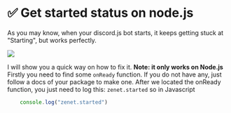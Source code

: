 
# ✅ Get started status on node.js
As you may know, when your discord.js bot starts, it keeps getting stuck at "Starting", but works perfectly.

![](https://cdn.discordapp.com/attachments/911733230795911230/951175606803005570/2r2yr.png)

I will show you a quick way on how to fix it. **Note: it only works on Node.js**
Firstly you need to find some `onReady` function. If you do not have any, just follow a docs of your package to make one. After we located the onReady function, you just need to log this:
`zenet.started` so in Javascript 

```jsx title="onReady.js"
    console.log("zenet.started")
```



